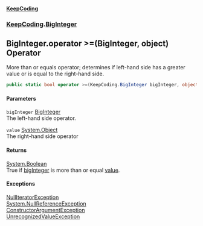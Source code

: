 #### [KeepCoding](index.md 'index')
### [KeepCoding](KeepCoding.md 'KeepCoding').[BigInteger](BigInteger.md 'KeepCoding.BigInteger')
## BigInteger.operator &gt;=(BigInteger, object) Operator
More than or equals operator; determines if left-hand side has a greater value or is equal to the right-hand side.  
```csharp
public static bool operator >=(KeepCoding.BigInteger bigInteger, object value);
```
#### Parameters
<a name='KeepCoding.BigInteger.op_GreaterThanOrEqual(KeepCoding.BigInteger.object).bigInteger'></a>
`bigInteger` [BigInteger](BigInteger.md 'KeepCoding.BigInteger')  
The left-hand side operator.
  
<a name='KeepCoding.BigInteger.op_GreaterThanOrEqual(KeepCoding.BigInteger.object).value'></a>
`value` [System.Object](https://docs.microsoft.com/en-us/dotnet/api/System.Object 'System.Object')  
The right-hand side operator
  
#### Returns
[System.Boolean](https://docs.microsoft.com/en-us/dotnet/api/System.Boolean 'System.Boolean')  
True if [bigInteger](BigInteger.op_GreaterThanOrEqual.7DMtp6hS.lG8XayxTWb4xA.md#KeepCoding.BigInteger.op_GreaterThanOrEqual(KeepCoding.BigInteger.object).bigInteger 'KeepCoding.BigInteger.op_GreaterThanOrEqual(KeepCoding.BigInteger, object).bigInteger') is more than or equal [value](BigInteger.op_GreaterThanOrEqual.7DMtp6hS.lG8XayxTWb4xA.md#KeepCoding.BigInteger.op_GreaterThanOrEqual(KeepCoding.BigInteger.object).value 'KeepCoding.BigInteger.op_GreaterThanOrEqual(KeepCoding.BigInteger, object).value').
#### Exceptions
[NullIteratorException](NullIteratorException.md 'KeepCoding.Internal.NullIteratorException')  
[System.NullReferenceException](https://docs.microsoft.com/en-us/dotnet/api/System.NullReferenceException 'System.NullReferenceException')  
[ConstructorArgumentException](ConstructorArgumentException.md 'KeepCoding.Internal.ConstructorArgumentException')  
[UnrecognizedValueException](UnrecognizedValueException.md 'KeepCoding.Internal.UnrecognizedValueException')  
